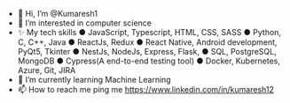 - 👋 Hi, I’m @Kumaresh1
- 👀 I’m interested in computer science
- ✨ My tech skills
    ● JavaScript, Typescript, HTML, CSS, SASS
    ● Python, C, C++, Java
    ● ReactJs, Redux
    ● React Native, Android development, PyQt5, Tkinter
    ● NestJs, NodeJs, Express, Flask,
    ● SQL, PostgreSQL, MongoDB
    ● Cypress(A end-to-end testing tool)
    ● Docker, Kubernetes, Azure, Git, JIRA
- 🌱 I’m currently learning Machine Learning
- 📫 How to reach me ping me https://www.linkedin.com/in/kumaresh12

<!---
Kumaresh1/Kumaresh1 is a ✨ special ✨ repository because its `README.md` (this file) appears on your GitHub profile.
You can click the Preview link to take a look at your changes.
--->

